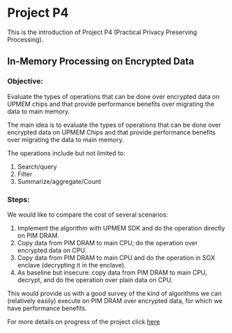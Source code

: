 # Project P4
This is the introduction of Project P4 (Practical Privacy Preserving Processing).

## In-Memory Processing on Encrypted Data

### Objective:
Evaluate the types of operations that can be done over encrypted data on UPMEM chips and that provide performance benefits over migrating the data to main memory.

The main idea is to evaluate the types of operations that can be done over encrypted data on UPMEM Chips and that provide performance benefits over migrating the data to main memory.

The operations include but not limited to:
1. Search/query
2. Filter
3. Summarize/aggregate/Count

### Steps:
We would like to compare the cost of several scenarios:
1. Implement the algorithm with UPMEM SDK and do the operation directly on PIM DRAM.
2. Copy data from PIM DRAM to main CPU; do the operation over encrypted data on CPU.
3. Copy data from PIM DRAM to main CPU and do the operation in SGX enclave (decrypting it in the enclave).
4. As baseline but insecure: copy data from PIM DRAM to main CPU, decrypt, and do the operation over plain data on CPU.

This would provide us with a good survey of the kind of algorithms we can (relatively easily) execute on PIM DRAM over encrypted data, for which we have performance benefits.

For more details on progress of the project click [here](UPMEM.md) 
